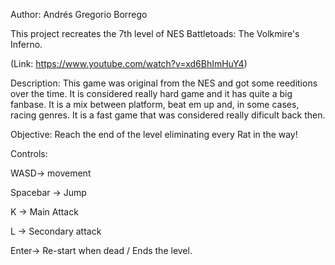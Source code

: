 Author: Andrés Gregorio Borrego

This project recreates the 7th level of NES Battletoads: The Volkmire's Inferno. 

(Link: <a href="https://www.youtube.com/watch?v=xd6BhImHuY4">https://www.youtube.com/watch?v=xd6BhImHuY4)

Description: This game was original from the NES and got some reeditions over the time. It is considered really hard game and it has quite a big fanbase. It is a mix between platform, beat em up and, in some cases, racing genres. It is a fast game that was considered really dificult back then.

Objective: Reach the end of the level eliminating every Rat in the way!

Controls:

  WASD-> movement
  
  Spacebar -> Jump
  
  K -> Main Attack
  
  L -> Secondary attack
  
  Enter-> Re-start when dead / Ends the level.
